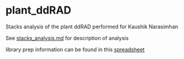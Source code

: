 # plant_ddRAD

Stacks analysis of the plant ddRAD performed for Kaushik Narasimhan

See [stacks_analysis.md](./stacks_analysis.md) for description of analysis

library prep information can be found in this [spreadsheet](https://docs.google.com/spreadsheets/d/14TV0O-_0iURCIhcdFBlQCkHtvaoiAZT3AePRvAJaExA/edit#gid=0)
